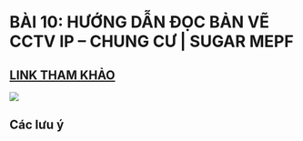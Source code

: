 #  BÀI 10: HƯỚNG DẪN ĐỌC BẢN VẼ CCTV IP – CHUNG CƯ | SUGAR MEPF
## [LINK THAM KHẢO](https://www.youtube.com/watch?v=26l7qyZHr7o&list=PLJ0kV3BxDBJsjgicFwlGCQOcAA7fmIEuz&index=13)


![](https://res.cloudinary.com/dcqf82eor/image/upload/f_auto/v1749810752/dvvtxcmqs6dla0zjkhsc.png)


## Các lưu ý

